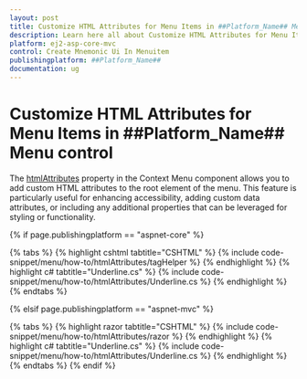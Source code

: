 ```yaml
---
layout: post
title: Customize HTML Attributes for Menu Items in ##Platform_Name## Menu Component
description: Learn here all about Customize HTML Attributes for Menu Items in Syncfusion ##Platform_Name## Menu component of Syncfusion Essential JS 2 and more.
platform: ej2-asp-core-mvc
control: Create Mnemonic Ui In Menuitem
publishingplatform: ##Platform_Name##
documentation: ug
---
```


# Customize HTML Attributes for Menu Items in ##Platform_Name## Menu control

The [htmlAttributes](https://help.syncfusion.com/cr/cref_files/aspnetcore-js2/Syncfusion.EJ2~Syncfusion.EJ2.Navigations.Menu_HtmlAttributes.html) property in the Context Menu component allows you to add custom HTML attributes to the root element of the menu. This feature is particularly useful for enhancing accessibility, adding custom data attributes, or including any additional properties that can be leveraged for styling or functionality.

{% if page.publishingplatform == "aspnet-core" %}

{% tabs %}
{% highlight cshtml tabtitle="CSHTML" %}
{% include code-snippet/menu/how-to/htmlAttributes/tagHelper %}
{% endhighlight %}
{% highlight c# tabtitle="Underline.cs" %}
{% include code-snippet/menu/how-to/htmlAttributes/Underline.cs %}
{% endhighlight %}
{% endtabs %}

{% elsif page.publishingplatform == "aspnet-mvc" %}

{% tabs %}
{% highlight razor tabtitle="CSHTML" %}
{% include code-snippet/menu/how-to/htmlAttributes/razor %}
{% endhighlight %}
{% highlight c# tabtitle="Underline.cs" %}
{% include code-snippet/menu/how-to/htmlAttributes/Underline.cs %}
{% endhighlight %}
{% endtabs %}
{% endif %}
